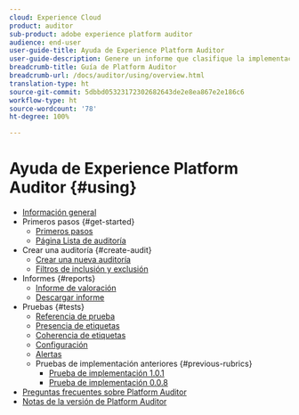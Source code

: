 ```yaml
---
cloud: Experience Cloud
product: auditor
sub-product: adobe experience platform auditor
audience: end-user
user-guide-title: Ayuda de Experience Platform Auditor
user-guide-description: Genere un informe que clasifique la implementación de Adobe Experience Cloud, con indicadores sobre cómo mejorarla.
breadcrumb-title: Guía de Platform Auditor
breadcrumb-url: /docs/auditor/using/overview.html
translation-type: ht
source-git-commit: 5dbbd05323172302682643de2e8ea867e2e186c6
workflow-type: ht
source-wordcount: '78'
ht-degree: 100%

---
```



# Ayuda de Experience Platform Auditor {#using}

+ [Información general](overview.md)
+ Primeros pasos {#get-started}
   + [Primeros pasos](get-started/getting-started.md)
   + [Página Lista de auditoría](get-started/audit-list.md)
+ Crear una auditoría {#create-audit}
   + [Crear una nueva auditoría](create-audit/create-new-audit.md)
   + [Filtros de inclusión y exclusión](create-audit/filters.md)
+ Informes {#reports}
   + [Informe de valoración](reports/scorecard.md)
   + [Descargar informe](reports/download-report.md)
+ Pruebas {#tests}
   + [Referencia de prueba](tests/test-reference.md)
   + [Presencia de etiquetas](tests/test-ref-presence.md)
   + [Coherencia de etiquetas](tests/test-ref-consistency.md)
   + [Configuración](tests/test-ref-cfg.md)
   + [Alertas](tests/test-ref-alerts.md)
   + Pruebas de implementación anteriores {#previous-rubrics}
      + [Prueba de implementación 1.0.1](tests/previous-rubrics/test-rubric1-0-1.md)
      + [Prueba de implementación 0.0.8](tests/previous-rubrics/test-rubric1-0.md)
+ [Preguntas frecuentes sobre Platform Auditor](auditor-faq.md)
+ [Notas de la versión de Platform Auditor](release-notes.md)
